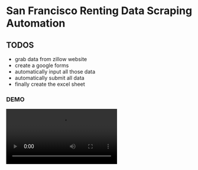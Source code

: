 # San Francisco Renting Data Scraping Automation

## TODOS

* grab data from zillow website
* create a google forms
* automatically input all those data
* automatically submit all data
* finally create the excel sheet

### DEMO

![video](https://i.imgur.com/WRYvqoX.mp4)